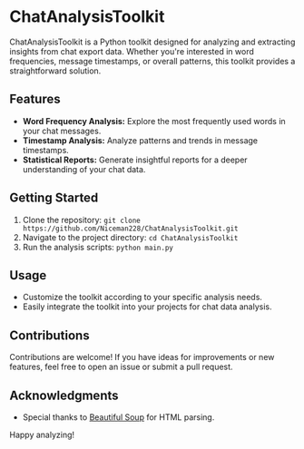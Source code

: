 # ChatAnalysisToolkit

ChatAnalysisToolkit is a Python toolkit designed for analyzing and extracting insights from chat export data. Whether you're interested in word frequencies, message timestamps, or overall patterns, this toolkit provides a straightforward solution.

## Features

- **Word Frequency Analysis:** Explore the most frequently used words in your chat messages.
- **Timestamp Analysis:** Analyze patterns and trends in message timestamps.
- **Statistical Reports:** Generate insightful reports for a deeper understanding of your chat data.

## Getting Started

1. Clone the repository: `git clone https://github.com/Niceman228/ChatAnalysisToolkit.git`
2. Navigate to the project directory: `cd ChatAnalysisToolkit`
3. Run the analysis scripts: `python main.py`

## Usage

- Customize the toolkit according to your specific analysis needs.
- Easily integrate the toolkit into your projects for chat data analysis.

## Contributions

Contributions are welcome! If you have ideas for improvements or new features, feel free to open an issue or submit a pull request.

## Acknowledgments

- Special thanks to [Beautiful Soup](https://www.crummy.com/software/BeautifulSoup/) for HTML parsing.

Happy analyzing!

